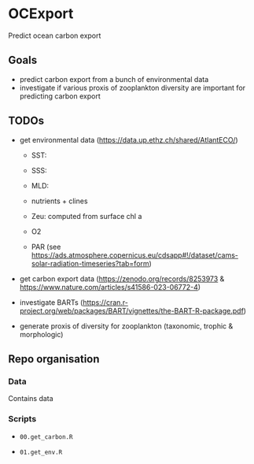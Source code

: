 # OCExport

Predict ocean carbon export

## Goals

-   predict carbon export from a bunch of environmental data
-   investigate if various proxis of zooplankton diversity are important for predicting carbon export

## TODOs

-   get environmental data (<https://data.up.ethz.ch/shared/AtlantECO/>)

    -   SST:

    -   SSS:

    -   MLD:

    -   nutrients + clines

    -   Zeu: computed from surface chl a

    -   O2

    -   PAR (see https://ads.atmosphere.copernicus.eu/cdsapp#!/dataset/cams-solar-radiation-timeseries?tab=form)

-   get carbon export data (<https://zenodo.org/records/8253973> & <https://www.nature.com/articles/s41586-023-06772-4>)

-   investigate BARTs (<https://cran.r-project.org/web/packages/BART/vignettes/the-BART-R-package.pdf>)

-   generate proxis of diversity for zooplankton (taxonomic, trophic & morphologic)

## Repo organisation

### Data

Contains data

### Scripts

-   `00.get_carbon.R`

-   `01.get_env.R`
